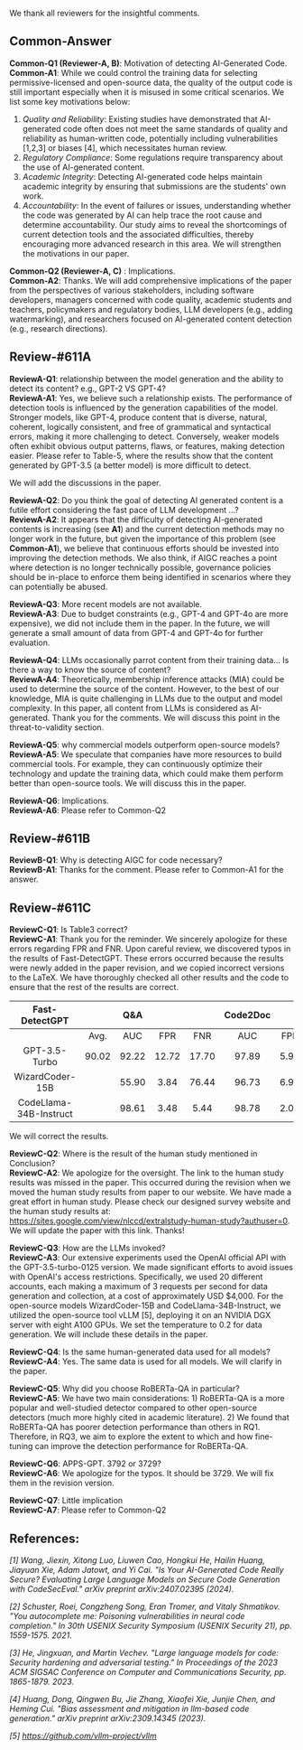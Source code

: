 We thank all reviewers for the insightful comments.

## Common-Answer

**Common-Q1 (Reviewer-A, B)**: Motivation of detecting AI-Generated Code.\
**Common-A1**: While we could control the training data for selecting permissive-licensed and open-source data, the quality of the output code is still important especially when it is misused in some critical scenarios. We list some key motivations below:

1) *Quality and Reliability*: Existing studies have demonstrated that AI-generated code often does not meet the same standards of quality and reliability as human-written code, potentially including vulnerabilities [1,2,3] or biases [4], which necessitates human review.
2) *Regulatory Compliance*: Some regulations require transparency about the use of AI-generated content.
3) *Academic Integrity*: Detecting AI-generated code helps maintain academic integrity by ensuring that submissions are the students' own work.
4) *Accountability*: In the event of failures or issues, understanding whether the code was generated by AI can help trace the root cause and determine accountability.
Our study aims to reveal the shortcomings of current detection tools and the associated difficulties, thereby encouraging more advanced research in this area.
We will strengthen the motivations in our paper.

**Common-Q2 (Reviewer-A, C)** :  Implications.\
**Common-A2**: Thanks. We will add comprehensive implications of the paper from the perspectives of various stakeholders, including software developers, managers concerned with code quality, academic students and teachers, policymakers and regulatory bodies, LLM developers (e.g., adding watermarking), and researchers focused on AI-generated content detection (e.g., research directions).


## Review-#611A

**ReviewA-Q1**: relationship between the model generation and the ability to detect its content? e.g., GPT-2 VS GPT-4?\
**ReviewA-A1**:  Yes, we believe such a relationship exists. The performance of detection tools is influenced by the generation capabilities of the model. Stronger models, like GPT-4, produce content that is diverse, natural, coherent, logically consistent, and free of grammatical and syntactical errors, making it more challenging to detect. Conversely, weaker models often exhibit obvious output patterns, flaws, or features, making detection easier. Please refer to Table-5, where the results show that the content generated by GPT-3.5 (a better model) is more difficult to detect.

We will add the discussions in the paper.


**ReviewA-Q2**: Do you think the goal of detecting AI generated content is a futile effort considering the fast pace of LLM development …?\
**ReviewA-A2**:   It appears that the difficulty of detecting AI-generated contents is increasing (see **A1**) and the current detection methods may no longer work in the future, but given the importance of this problem (see **Common-A1**), we believe that continuous efforts should be invested into improving the detection methods. We also think, if AIGC reaches a point where detection is no longer technically possible, governance policies should be in-place to enforce them being identified in scenarios where they can potentially be abused.


**ReviewA-Q3**: More recent models are not available.\
**ReviewA-A3**: Due to budget constraints (e.g., GPT-4 and GPT-4o are more expensive), we did not include them in the paper. In the future, we will generate a small amount of data from GPT-4 and GPT-4o for further evaluation.


**ReviewA-Q4**:  LLMs occasionally parrot content from their training data… Is there a way to know the source of content?\
**ReviewA-A4**:  Theoretically, membership inference attacks (MIA) could be used to determine the source of the content. However, to the best of our knowledge, MIA is quite challenging in LLMs due to the output and model complexity. In this paper, all content from LLMs is considered as AI-generated.
Thank you for the comments. We will discuss this point in the threat-to-validity section.

**ReviewA-Q5**:  why commercial models outperform open-source models?\
**ReviewA-A5**: We speculate that companies have more resources to build commercial tools. For example, they can continuously optimize their technology and update the training data, which could make them perform better than open-source tools. We will discuss this in the paper.

**ReviewA-Q6**:  Implications.\
**ReviewA-A6**: Please refer to Common-Q2


## Review-#611B


**ReviewB-Q1**: Why is detecting AIGC for code necessary?\
**ReviewB-A1**:  Thanks for the comment. Please refer to Common-A1 for the answer. 


## Review-#611C

**ReviewC-Q1**: Is Table3 correct?\
**ReviewC-A1**: Thank you for the reminder. We sincerely apologize for these errors regarding FPR and FNR. Upon careful review, we discovered typos in the results of Fast-DetectGPT. These errors occurred because the results were newly added in the paper revision, and we copied incorrect versions to the LaTeX. We have thoroughly checked all other results and the code to ensure that the rest of the results are correct.

|          Fast-DetectGPT         |           | Q&A |        |        | Code2Doc |       |        |           | CONCODE |        |        | CONCODE |        |        | APPS |        |        |
|:----------------------:|:---------:|:-------:|:------:|:------:|:------------:|:-----:|:------:|:---------:|:-----------:|:------:|:------:|:-----------:|:------:|:------:|:--------:|:------:|:------:|
|                        | Avg. |   AUC   |   FPR  |   FNR  |      AUC     |  FPR  |   FNR  | Avg. |     AUC     |   FPR  |   FNR  |     AUC     |   FPR  |   FNR  |    AUC   |   FPR  |   FNR  |
|      GPT-3.5-Turbo     |   90.02  |  92.22 | 12.72 | 17.70 |    97.89    | 5.92 |  8.63 |   72.88  |    54.36   | 68.13 | 15.40 |    57.65   | 57.07 | 30.49 |  59.91  | 63.30 | 19.62 |
|     WizardCoder-15B    |           |  55.90 |  3.84 | 76.44 |    96.73    | 6.91 | 11.51 |           |    92.21   | 13.20 | 17.32 |    83.03   | 27.22 | 24.03 |  71.01  | 44.85 | 24.16 |
| CodeLlama-34B-Instruct |           |  98.61 |  3.48 |  5.44 |    98.78    | 2.00 |  5.44 |           |    81.65   | 20.72 | 31.30 |    78.84   | 30.45 | 28.11 |  77.26  | 36.09 | 22.73 |


We will correct the results.

**ReviewC-Q2**: Where is the result of the human study mentioned in Conclusion?\
**ReviewC-A2**: We apologize for the oversight. The link to the human study results was missed in the paper. This occurred during the revision when we moved the human study results from paper to our website. We have made a great effort in human study. Please check our designed survey website and the human study results at: https://sites.google.com/view/nlccd/extralstudy-human-study?authuser=0. We will update the paper with this link. Thanks!



**ReviewC-Q3**:  How are the LLMs invoked?\
**ReviewC-A3**:  Our extensive experiments used the OpenAI official API with the GPT-3.5-turbo-0125 version. We made significant efforts to avoid issues with OpenAI's access restrictions. Specifically, we used 20 different accounts, each making a maximum of 3 requests per second for data generation and collection, at a cost of approximately USD $4,000.
For the open-source models WizardCoder-15B and CodeLlama-34B-Instruct, we utilized the open-source tool vLLM [5], deploying it on an NVIDIA DGX server with eight A100 GPUs. We set the temperature to 0.2 for data generation.
We will include these details in the paper.



**ReviewC-Q4**: Is the same human-generated data used for all models? \
**ReviewC-A4**: Yes. The same data is used for all models. We will clarify in the paper.


**ReviewC-Q5**: Why did you choose RoBERTa-QA in particular? \
**ReviewC-A5**: We have two main considerations: 1) RoBERTa-QA is a more popular and well-studied detector compared to other open-source detectors (much more highly cited in academic literature). 2) We found that RoBERTa-QA has poorer detection performance than others in RQ1. Therefore, in RQ3, we aim to explore the extent to which and how fine-tuning can improve the detection performance for RoBERTa-QA.


**ReviewC-Q6**: APPS-GPT. 3792 or 3729?\
**ReviewC-A6**: We apologize for the typos. It should be 3729. We will fix them in the revision version.


**ReviewC-Q7**: Little implication\
**ReviewC-A7**: Please refer to Common-Q2



## References:
*[1] Wang, Jiexin, Xitong Luo, Liuwen Cao, Hongkui He, Hailin Huang, Jiayuan Xie, Adam Jatowt, and Yi Cai. "Is Your AI-Generated Code Really Secure? Evaluating Large Language Models on Secure Code Generation with CodeSecEval." arXiv preprint arXiv:2407.02395 (2024).*

*[2] Schuster, Roei, Congzheng Song, Eran Tromer, and Vitaly Shmatikov. "You autocomplete me: Poisoning vulnerabilities in neural code completion." In 30th USENIX Security Symposium (USENIX Security 21), pp. 1559-1575. 2021.*

*[3] He, Jingxuan, and Martin Vechev. "Large language models for code: Security hardening and adversarial testing." In Proceedings of the 2023 ACM SIGSAC Conference on Computer and Communications Security, pp. 1865-1879. 2023.*

*[4] Huang, Dong, Qingwen Bu, Jie Zhang, Xiaofei Xie, Junjie Chen, and Heming Cui. "Bias assessment and mitigation in llm-based code generation." arXiv preprint arXiv:2309.14345 (2023).*

*[5] https://github.com/vllm-project/vllm*
